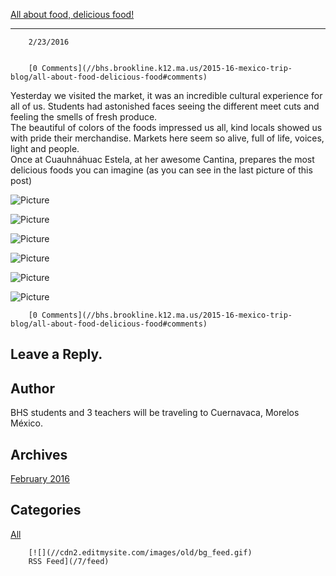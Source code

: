 [All about food, delicious food!](//bhs.brookline.k12.ma.us/2015-16-mexico-trip-blog/all-about-food-delicious-food)

			
------------------------------------------------------------------------------------------------------------------------

		2/23/2016
	

		[0 Comments](//bhs.brookline.k12.ma.us/2015-16-mexico-trip-blog/all-about-food-delicious-food#comments)
	

Yesterday we visited the market, it was an incredible cultural experience for all of us. Students had astonished faces seeing the different meet cuts and feeling the smells of fresh produce.  
The beautiful of colors of the foods impressed us all, kind locals showed us with pride their merchandise. Markets here seem so alive, full of life, voices, light and people.  
Once at Cuauhnáhuac Estela, at her awesome Cantina, prepares the most delicious foods you can imagine (as you can see in the last picture of this post)  

 ![Picture](/uploads/8/0/1/5/801512/1475105_orig.jpg)

 ![Picture](/uploads/8/0/1/5/801512/555317_orig.jpg)

 ![Picture](/uploads/8/0/1/5/801512/6450186_orig.jpg)

 ![Picture](/uploads/8/0/1/5/801512/9601644_orig.jpg)

 ![Picture](/uploads/8/0/1/5/801512/1275877_orig.jpg)

 ![Picture](/uploads/8/0/1/5/801512/7995017_orig.jpg)

		[0 Comments](//bhs.brookline.k12.ma.us/2015-16-mexico-trip-blog/all-about-food-delicious-food#comments)
	

  
  
  

Leave a Reply.
--------------

Author
------

BHS students and 3 teachers will be traveling to Cuernavaca, Morelos México.

Archives
--------

[February 2016](/2015-16-mexico-trip-blog/archives/02-2016)
		  

Categories
----------

[All](/2015-16-mexico-trip-blog/category/all)
	  

	
		[![](//cdn2.editmysite.com/images/old/bg_feed.gif)
		RSS Feed](/7/feed)